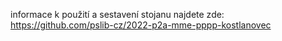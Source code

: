 informace k použití a sestavení stojanu najdete zde: https://github.com/pslib-cz/2022-p2a-mme-pppp-kostlanovec
